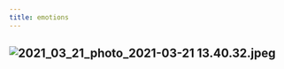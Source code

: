 ```yaml
---
title: emotions
---
```


## ![2021_03_21_photo_2021-03-21 13.40.32.jpeg](https://cdn.logseq.com/%2F76a092ee-fea0-471d-ac53-7ca67ccd9f8e915a441d-f353-4a57-920f-a0f89950d3502021_03_21_photo_2021-03-21%2013.40.32.jpeg?Expires=4769955678&Signature=UdJb5wXOVvTLm3WLWUVDMafwsCXoRIl4db4NG9XMmruO1lPfbCxpAAGZof0441Kf8vvDc~c6mof1hA3OcxbbNpmLga1pa6Ei-r1F43aeTfsohXJzYDnANBKzE0hxOrQApVv4D20DKr-EVw5~g711Ygn6OuGcPCYxmoNT783jQLhAL0NxyDhqSTwhVYOW8WxDTpYm6oSlWTNsTR4tcwgQkPh97PT-PYJAOAtnyLl0Nkjz77KV~V8fKcsqyIFaZR9o7YzTuHBBkpE9-fILr6FWoCGKWT0Ug0QGIqiWuALbHnPwln7xPfb~vuc7bB98kd39eDQaG7ZN3U5Au6sW1k0n3A__&Key-Pair-Id=APKAJE5CCD6X7MP6PTEA)
##
